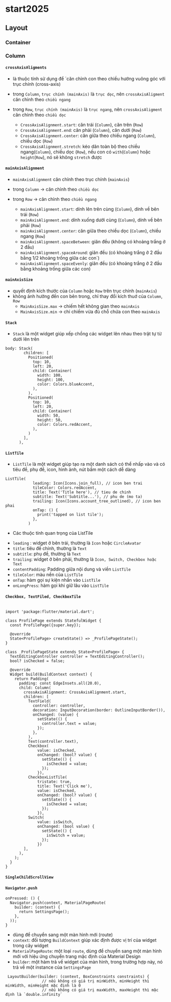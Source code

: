 # start2025

## Layout
### Container 
### Column 

#### `crossAxisAligments` 
- là thuộc tính sử dụng để `căn chỉnh con theo chiều hướng vuông góc với trục chính (cross-axis)
- trong `Column`, `trục chính (mainAxis)` là `trục dọc`, nên `crossAxisAligment` căn chỉnh theo `chiều ngang`
- trong `Row`, `trục chính (mainAxis)` là `trục ngang`, nên `crossAxisAligment` căn chỉnh theo `chiều dọc`

    + `CrossAxisAlignment.start`: căn trái (`Column`), căn trên (`Row`)
    + `CrossAxisAlignment.end`: căn phải (`Column`), căn dưới (`Row`)
    + `CrossAxisAlignment.center`: căn giữa theo chiều ngang (`Column`), chiều dọc (`Row`)
    + `CrossAxisAlignment.stretch`: kéo dãn toàn bộ theo chiều ngang(`Column`), chiều dọc (`Row`), nếu con có `with`(`Column`) hoặc `height`(`Row`), nó sẽ không `stretch` được

#### `mainAxisAlignment`
- `mainAxisAlignment` căn chỉnh theo trục chính (`mainAxis`)
- trong `Column` -> căn chỉnh theo `chiều dọc `
- trong `Row` -> căn chỉnh theo `chiều ngang`

    + `mainAxisAlignment.start`: dính lên trên cùng (`Column`), dính về bên trái (`Row`)
    + `mainAxisAlignment.end`: dính xuống dưới cùng (`Column`), dính về bên phải (`Row`)
    + `mainAxisAlignment.center`: căn giữa theo chiều dọc (`Column`), chiều ngang (`Row`)
    + `mainAxisAlignment.spaceBetween`: giãn đều (không có khoảng trắng ở 2 đầu)
    + `mainAxisAlignment.spaceAround`: giãn đều (có khoảng trắng ở 2 đầu bằng 1/2 khoảng trống giữa các con`)
    + `mainAxisAlignment.spaceEvenly`: giãn đều (có khoảng trắng ở 2 đầu bằng khoảng trống giữa các con)


#### `mainAxisSize`
- quyết định kích thước của `Column` hoặc `Row` trên trục chính (`mainAxis`)
- không ảnh hưởng đến con bên trong, chỉ thay đổi kích thuớ của `Column`, `Row`
    + `MainAxisSize.max` -> chiếm hết không gian theo `mainAxis`
    + `MainAxisSize.min` -> chỉ chiếm vừa đủ chỗ chứa con theo `mainAxis`

#### `Stack` 
- `Stack` là một widget giúp xếp chồng các widget lên nhau theo trật tự từ dưới lên trên 

```
body: Stack(
        children: [
          Positioned(
            top: 10,
            left: 20,
            child: Container(
              width: 100,
              height: 100,
              color: Colors.blueAccent,
            ),
          ),
          Positioned(
            top: 10,
            left: 20,
            child: Container(
              width: 50,
              height: 50,
              color: Colors.redAccent,
            ),
          )
        ],
      ),
```


#### `ListTile` 
- `ListTile` là một widget giúp tạo ra một danh sách có thể nhấp vào và có tiêu đề, phụ đề, icon, hình ảnh, nút bấm một cách dễ dàng 
```
ListTile(
            leading: Icon(Icons.join_full), // icon ben trai
            tileColor: Colors.redAccent,
            title: Text('Title here'), // tieu de chinh
            subtitle: Text('Subtitle...'), // phu de (mo ta)
            trailing: Icon(Icons.account_tree_outlined), // icon ben phai
            onTap: () {
              print('tapped on list tile');
            },
          )
```

- Các thuộc tính quan trọng của ListTile 
+ `leading` : widget ở bên trái, thường là `Icon` hoặc `CircleAvatar` 
+ `title`: tiêu đề chính, thường là `Text` 
+ `subtitle`: phụ đề, thường là `Text` 
+ `trailing`: widget ở bên phải, thường là `Icon, Switch, Checkbox hoặc Text`
+ `contentPadding`: Padding giữa nội dung và viền `ListTile` 
+ `tileColor`: màu nền của `ListTile` 
+ `onTap`: hàm gọi sự kiện nhấn vào `ListTile` 
+ `onLongPress`: hàm gọi khi giữ lâu vào `ListTile`



#### `Checkbox, TextFiled, CheckboxTile `
```

import 'package:flutter/material.dart';

class ProfilePage extends StatefulWidget {
  const ProfilePage({super.key});

  @override
  State<ProfilePage> createState() => _ProfilePageState();
}

class _ProfilePageState extends State<ProfilePage> {
  TextEditingController controller = TextEditingController();
  bool? isChecked = false;

  @override
  Widget build(BuildContext context) {
    return Padding(
      padding: const EdgeInsets.all(20.0),
      child: Column(
        crossAxisAlignment: CrossAxisAlignment.start,
        children: [
          TextField(
            controller: controller,
            decoration: InputDecoration(border: OutlineInputBorder()),
            onChanged: (value) {
              setState(() {
                controller.text = value;
              });
            },
          ),
          Text(controller.text),
          Checkbox(
              value: isChecked,
              onChanged: (bool? value) {
                setState(() {
                  isChecked = value;
                });
              }),
          CheckboxListTile(
              tristate: true,
              title: Text('Click me'),
              value: isChecked,
              onChanged: (bool? value) {
                setState(() {
                  isChecked = value;
                });
              }),
          Switch(
              value: isSwitch,
              onChanged: (bool value) {
                setState(() {
                  isSwitch = value;
                });
              })
        ],
      ),
    );
  }
}

```

#### `SingleChildScrollView`


#### `Navigator.push` 
```
onPressed: () {
  Navigator.push(context, MaterialPageRoute(
    builder: (context) {
      return SettingsPage();
    },
  ));
}

```
- dùng để chuyển sang một màn hình mới (route)
- `context`: đối tượng `BuildContext` giúp xác định được vị trí của widget trong cây widget 
- `MaterialPageRoute`: một loại `route`, dùng để chuyển sang một màn hình mới với hiệu ứng chuyển trang mặc định của Material Design 
- `builder`: một hàm trả về widget của màn hình, trong trường hợp này, nó trả về một instance của `SettingsPage`




```
 LayoutBuilder(builder: (context, BoxConstraints constraints) {
                // nếu không có giá trị minWidth, minHeight thì minWidth, minHeight mặc định là 0
                // nếu không có giá trị maxWidth, maxHeight thì mặc định là `double.infinity`
```